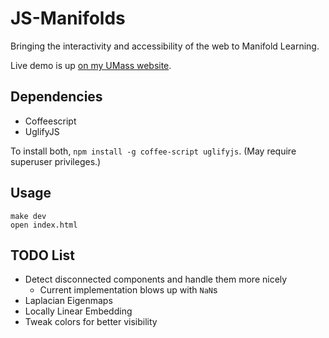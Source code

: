 # JS-Manifolds

Bringing the interactivity and accessibility of the web to Manifold Learning.

Live demo is up [on my UMass website](http://people.cs.umass.edu/~ccarey/demos/).

## Dependencies

 * Coffeescript
 * UglifyJS

To install both, `npm install -g coffee-script uglifyjs`.
(May require superuser privileges.)

## Usage

    make dev
    open index.html
    
## TODO List

 * Detect disconnected components and handle them more nicely
   * Current implementation blows up with `NaN`s
 * Laplacian Eigenmaps
 * Locally Linear Embedding
 * Tweak colors for better visibility

